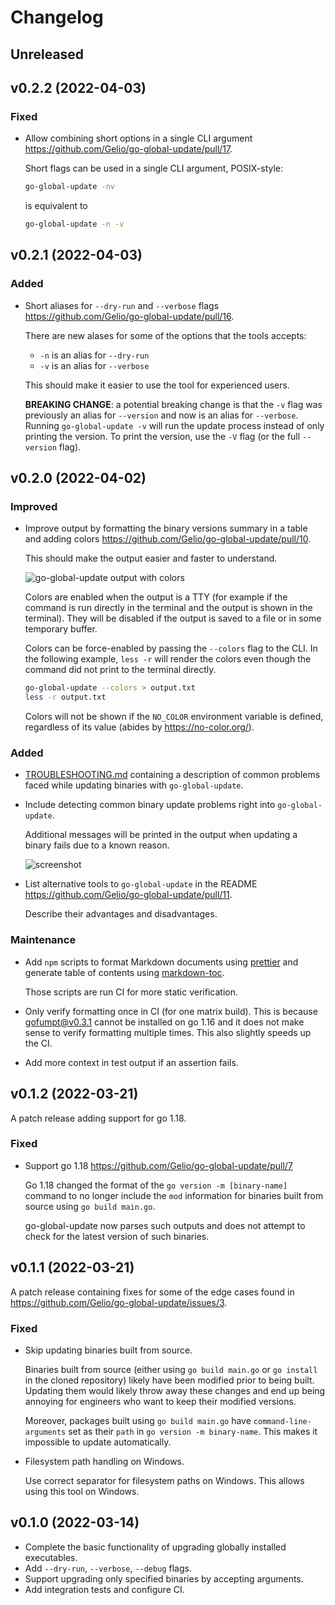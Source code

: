 # Changelog

## Unreleased

## v0.2.2 (2022-04-03)

### Fixed

- Allow combining short options in a single CLI argument
  <https://github.com/Gelio/go-global-update/pull/17>.

  Short flags can be used in a single CLI argument, POSIX-style:

  ```sh
  go-global-update -nv
  ```

  is equivalent to

  ```sh
  go-global-update -n -v
  ```

## v0.2.1 (2022-04-03)

### Added

- Short aliases for `--dry-run` and `--verbose` flags
  <https://github.com/Gelio/go-global-update/pull/16>.

  There are new alases for some of the options that the tools accepts:

  - `-n` is an alias for `--dry-run`
  - `-v` is an alias for `--verbose`

  This should make it easier to use the tool for experienced users.

  **BREAKING CHANGE**: a potential breaking change is that the `-v` flag was
  previously an alias for `--version` and now is an alias for `--verbose`.
  Running `go-global-update -v` will run the update process instead of only
  printing the version. To print the version, use the `-V` flag (or the full
  `--version` flag).

## v0.2.0 (2022-04-02)

### Improved

- Improve output by formatting the binary versions summary in a table and adding
  colors <https://github.com/Gelio/go-global-update/pull/10>.

  This should make the output easier and faster to understand.

  ![go-global-update output with colors](https://user-images.githubusercontent.com/889383/161372879-8cf4bd33-ced2-45ad-a27d-888b15ae0dbc.png)

  Colors are enabled when the output is a TTY (for example if the command is run
  directly in the terminal and the output is shown in the terminal). They will
  be disabled if the output is saved to a file or in some temporary buffer.

  Colors can be force-enabled by passing the `--colors` flag to the CLI. In the
  following example, `less -r` will render the colors even though the command
  did not print to the terminal directly.

  ```sh
  go-global-update --colors > output.txt
  less -r output.txt
  ```

  Colors will not be shown if the `NO_COLOR` environment variable is defined,
  regardless of its value (abides by <https://no-color.org/>).

### Added

- [TROUBLESHOOTING.md](./TROUBLESHOOTING.md) containing a description of common
  problems faced while updating binaries with `go-global-update`.

- Include detecting common binary update problems right into `go-global-update`.

  Additional messages will be printed in the output when updating a binary fails
  due to a known reason.

  ![screenshot](https://user-images.githubusercontent.com/889383/159443820-3c11044b-016d-4df3-8d33-983aa2b251ba.png)

- List alternative tools to `go-global-update` in the README
  <https://github.com/Gelio/go-global-update/pull/11>.

  Describe their advantages and disadvantages.

### Maintenance

- Add `npm` scripts to format Markdown documents using
  [prettier](https://prettier.io/) and generate table of contents using
  [markdown-toc](https://github.com/jonschlinkert/markdown-toc).

  Those scripts are run CI for more static verification.

- Only verify formatting once in CI (for one matrix build). This is because
  [gofumpt@v0.3.1](https://github.com/mvdan/gofumpt/tree/v0.3.1) cannot be
  installed on go 1.16 and it does not make sense to verify formatting multiple
  times. This also slightly speeds up the CI.

- Add more context in test output if an assertion fails.

## v0.1.2 (2022-03-21)

A patch release adding support for go 1.18.

### Fixed

- Support go 1.18 <https://github.com/Gelio/go-global-update/pull/7>

  Go 1.18 changed the format of the `go version -m [binary-name]` command to no
  longer include the `mod` information for binaries built from source using
  `go build main.go`.

  go-global-update now parses such outputs and does not attempt to check for the
  latest version of such binaries.

## v0.1.1 (2022-03-21)

A patch release containing fixes for some of the edge cases found in
<https://github.com/Gelio/go-global-update/issues/3>.

### Fixed

- Skip updating binaries built from source.

  Binaries built from source (either using `go build main.go` or `go install` in
  the cloned repository) likely have been modified prior to being built.
  Updating them would likely throw away these changes and end up being annoying
  for engineers who want to keep their modified versions.

  Moreover, packages built using `go build main.go` have
  `command-line-arguments` set as their `path` in `go version -m binary-name`.
  This makes it impossible to update automatically.

- Filesystem path handling on Windows.

  Use correct separator for filesystem paths on Windows. This allows using this
  tool on Windows.

## v0.1.0 (2022-03-14)

- Complete the basic functionality of upgrading globally installed executables.
- Add `--dry-run`, `--verbose`, `--debug` flags.
- Support upgrading only specified binaries by accepting arguments.
- Add integration tests and configure CI.
